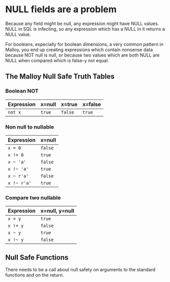 # NULL fields are a problem
Because any field might be null, any expression might have NULL values. NULL in SQL is infecting,
so any expression which has a NULL in it returns a NULL value.

For booleans, especially for boolean dimensions, a very common pattern in Malloy, you end
up creating expressions which contain nonsense data because NOT null is null, or because
two values which are both NULL are NULL when compared which is false-y not equal.

## The Malloy Null Safe Truth Tables

### Boolean NOT

| Expression | x=null | x=true | x=false
| ---- | ---- | ----- | ---- |
| `not x` | `true` | `false` | `true` |

### Non null to nullable

| Expression | x=null |
| ---- | ---- |
| `x = 0` | `false` |
| `x != 0` | `true` |
| `x ~ 'a'` | `false` |
| `x !~ 'a'` | `true` |
| `x ~ r'a'` | `false` |
| `x !~ r'a'` | `true` |

### Compare two nullable

| Expression | x=null, y=null |
| ---- | ---- |
| `x = y` | `true` |
| `x != y` | `false` |
| `x ~ y` | `true` |
| `x !~ y` | `false` |

## Null Safe Functions

There needs to be a call about null safety on arguments to the standard functions and on the return.